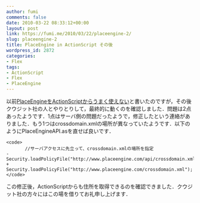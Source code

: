 ```yaml
---
author: fumi
comments: false
date: 2010-03-22 08:33:12+00:00
layout: post
link: https://fumi.me/2010/03/22/placeengine-2/
slug: placeengine-2
title: PlaceEngine in ActionScript その後
wordpress_id: 2872
categories:
- Flex
tags:
- ActionScript
- Flex
- PlaceEngine
---
```


以前[PlaceEngineをActionScriptからうまく使えない](http://fumi.me/2010/01/11/placeengine/)と書いたのですが，その後クウジット社の人とやりとりして，最終的に動くのを確認しました．問題は2点あったようです．1点はサーバ側の問題だったようで，修正したという連絡がありました．もう1つはcrossdomain.xmlの場所が異なっていたようです．以下のようにPlaceEngineAPI.asを直せば良いです．



    
    <code>
           //サーバアクセスに先立って、crossdomain.xmlの場所を指定
    -     Security.loadPolicyFile("http://www.placeengine.com/api/crossdomain.xml");
    +    Security.loadPolicyFile("http://www.placeengine.com/crossdomain.xml");
    </code>




この修正後，ActionScriptからも住所を取得できるのを確認できました．クウジット社の方々にはこの場を借りてお礼申し上げます．
